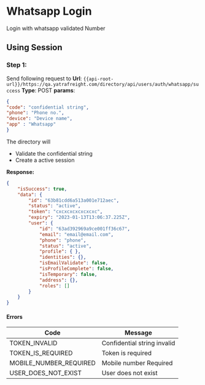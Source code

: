 # Whatsapp Login
Login with whatsapp validated Number

## Using Session

### Step 1: 

Send following request to
**Url**: `{{api-root-url}}/https://qa.yatrafreight.com/directory/api/users/auth/whatsapp/success`
**Type**: POST
**params**:

```JSON
{
"code": "confidential string",
"phone": "Phone no.",
"device": "Device name",
"app" : "Whatsapp"
}
```

The directory will
* Validate the confidential string
* Create a active session

**Response:**
```json
{
    "isSuccess": true,
    "data": { 
        "id": "63b81cdd6a513a001e712aec",
        "status": "active",
        "token": "cxcxcxcxcxcxcxc",
        "expiry": "2023-01-13T13:06:37.225Z",
        "user": {
            "id": "63ad392969a9ce001ff36c67",
            "email": "email@email.com",
            "phone": "phone",
            "status": "active",
            "profile": { },
            "identities": {},
            "isEmailValidate": false,
            "isProfileComplete": false,
            "isTemporary": false,
            "address": {},
            "roles": []
        }
    }
}
```

#### Errors

Code                   | Message
--------               |----------
TOKEN_INVALID          | Confidential string invalid
TOKEN_IS_REQUIRED      | Token is required
MOBILE_NUMBER_REQUIRED | Mobile number Required
USER_DOES_NOT_EXIST    | User does not exist
